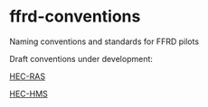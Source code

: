 # ffrd-conventions
Naming conventions and standards for FFRD pilots

Draft conventions under development:

[HEC-RAS](hec-ras/readme.md)

[HEC-HMS](hec-hms/readme.md)